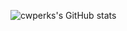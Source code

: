 ![cwperks's GitHub stats](https://github-readme-stats.vercel.app/api?username=cwperks&show=reviews,discussions_started,discussions_answered,prs_merged,prs_merged_percentage)
